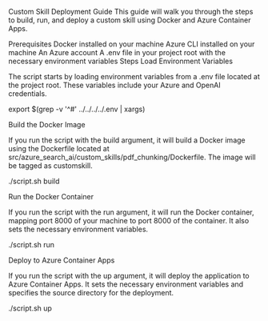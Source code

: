 Custom Skill Deployment Guide
This guide will walk you through the steps to build, run, and deploy a custom skill using Docker and Azure Container Apps.

Prerequisites
Docker installed on your machine
Azure CLI installed on your machine
An Azure account
A .env file in your project root with the necessary environment variables
Steps
Load Environment Variables

The script starts by loading environment variables from a .env file located at the project root. These variables include your Azure and OpenAI credentials.

export $(grep -v '^#' ../../../../.env | xargs)

Build the Docker Image

If you run the script with the build argument, it will build a Docker image using the Dockerfile located at src/azure_search_ai/custom_skills/pdf_chunking/Dockerfile. The image will be tagged as customskill.

./script.sh build


Run the Docker Container

If you run the script with the run argument, it will run the Docker container, mapping port 8000 of your machine to port 8000 of the container. It also sets the necessary environment variables.

./script.sh run


Deploy to Azure Container Apps

If you run the script with the up argument, it will deploy the application to Azure Container Apps. It sets the necessary environment variables and specifies the source directory for the deployment.

./script.sh up
